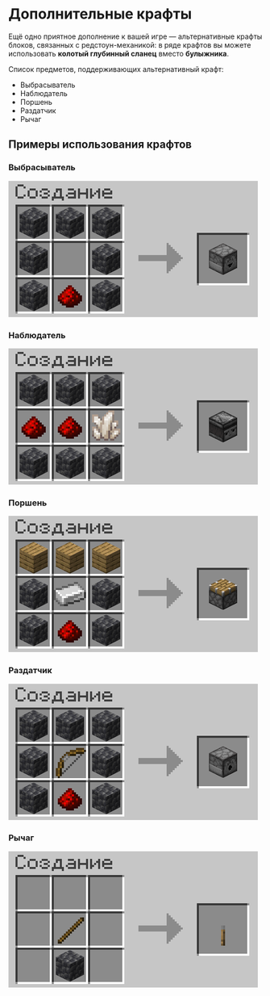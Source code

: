 # Дополнительные крафты

Ещё одно приятное дополнение к вашей игре — альтернативные крафты блоков, связанных с редстоун-механикой: в ряде крафтов вы можете использовать **колотый глубинный сланец** вместо **булыжника**.

Список предметов, поддерживающих альтернативный крафт:

- Выбрасыватель
- Наблюдатель
- Поршень
- Раздатчик
- Рычаг

## Примеры использования крафтов

### Выбрасыватель

![Превью](/img/craft-redstone-blocks-from-deepslate/dropper.png)

### Наблюдатель

![Превью](/img/craft-redstone-blocks-from-deepslate/observer.png)

### Поршень

![Превью](/img/craft-redstone-blocks-from-deepslate/piston.png)

### Раздатчик

![Превью](/img/craft-redstone-blocks-from-deepslate/dispenser.png)

### Рычаг

![Превью](/img/craft-redstone-blocks-from-deepslate/lever.png)
